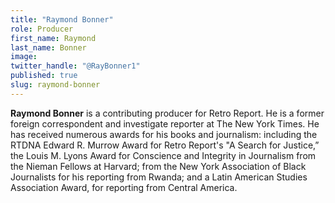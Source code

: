 ```yaml
---
title: "Raymond Bonner"
role: Producer
first_name: Raymond
last_name: Bonner
image:
twitter_handle: "@RayBonner1"
published: true
slug: raymond-bonner
---
```


**Raymond Bonner** is a contributing producer for Retro Report. He is a former foreign correspondent and investigate reporter at The New York Times. He has received numerous awards for his books and journalism: including the RTDNA Edward R. Murrow Award for Retro Report's "A Search for Justice,” the Louis M. Lyons Award for Conscience and Integrity in Journalism from the Nieman Fellows at Harvard; from the New York Association of Black Journalists for his reporting from Rwanda; and a Latin American Studies Association Award, for reporting from Central America.

